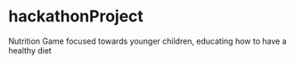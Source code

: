 # hackathonProject
Nutrition Game focused towards younger children, educating how to have a healthy diet
